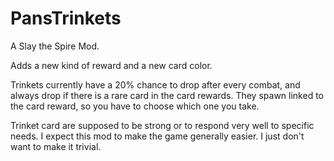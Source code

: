 # PansTrinkets
A Slay the Spire Mod.

Adds a new kind of reward and a new card color.

Trinkets currently have a 20% chance to drop after every combat, and always drop if there is a rare card in the card rewards.
They spawn linked to the card reward, so you have to choose which one you take.

Trinket card are supposed to be strong or to respond very well to specific needs. I expect this mod to make the game generally easier. I just don't want to make it trivial.
